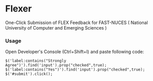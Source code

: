 # Flexer
One-Click Submission of FLEX Feedback for FAST-NUCES ( National University of Computer and Emerging Sciences )

### Usage
Open Developer's Console (Ctrl+Shift+I) and paste following code:

```
$('label:contains("Strongly Agree")').find('input').prop("checked",true);
$('label:contains("Yes")').find('input').prop("checked",true);
$('#submit').click();
```
